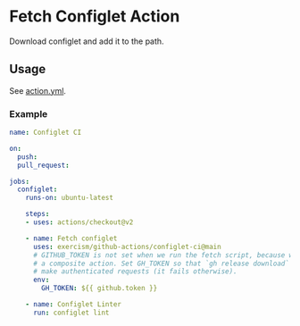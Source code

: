 # Fetch Configlet Action

Download configlet and add it to the path.

## Usage

See [action.yml](action.yml).

### Example

```yaml
name: Configlet CI

on:
  push:
  pull_request:

jobs:
  configlet:
    runs-on: ubuntu-latest

    steps:
    - uses: actions/checkout@v2

    - name: Fetch configlet
      uses: exercism/github-actions/configlet-ci@main
      # GITHUB_TOKEN is not set when we run the fetch script, because we're in
      # a composite action. Set GH_TOKEN so that `gh release download` can
      # make authenticated requests (it fails otherwise).
      env:
        GH_TOKEN: ${{ github.token }}

    - name: Configlet Linter
      run: configlet lint

```
